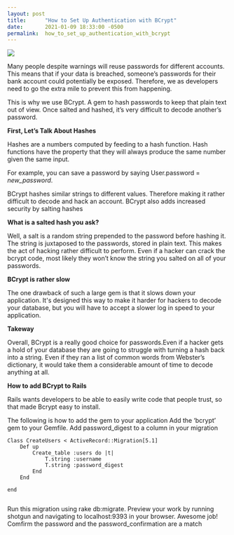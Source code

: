 ```yaml
---
layout: post
title:      "How to Set Up Authentication with BCrypt"
date:       2021-01-09 18:33:00 -0500
permalink:  how_to_set_up_authentication_with_bcrypt
---
```



![](http://fromzerotocode.com/2015/12/28/gem-bcrypt-on-windows)

Many people despite warnings will reuse passwords for different accounts. This means that if your data is breached, someone’s passwords for their bank account could potentially be exposed. Therefore, we as developers need to go the extra mile to prevent this from happening.

This is why we use BCrypt. A gem to hash passwords to keep that plain text out of view. Once salted and hashed, it’s very difficult to decode another’s password.

**First, Let’s Talk About Hashes**

Hashes are a numbers computed by feeding to a hash function. Hash functions have the property that they will always produce the same number given the same input.

For example, you can save a password by saying 
	User.password = *new_password*.

BCrypt hashes similar strings to different values. Therefore making it rather difficult to decode and hack an account. BCrypt also adds increased security by salting hashes

**What is a salted hash you ask?**

Well, a salt is a random string prepended to the password before hashing it. The string is juxtaposed to the passwords, stored in plain text. This makes the act of hacking rather difficult to perform. Even if a hacker can crack the bcrypt code, most likely they won’t know the string you salted on all of your passwords.

**BCrypt is rather slow**

The one drawback of such a large gem is that it slows down your application. It's designed this way to make it harder for hackers to decode your database, but you will have to accept a slower log in speed to your application.


**Takeway**

Overall, BCrypt is a really good choice for passwords.Even if a hacker gets a hold of your database they are going to struggle with turning a hash back into a string.
Even if they ran a list of common words from Webster’s dictionary, it would take them a considerable amount of time to decode anything at all.

**How to add BCrypt to Rails**

Rails wants developers to be able to easily write code that people trust, so that made Bcrypt easy to install.

The following is how to add the gem to your application
Add the ‘bcrypt’ gem to your Gemfile.
Add password_digest to a column in your migration
```
Class CreateUsers < ActiveRecord::Migration[5.1]
	Def up
		Create_table :users do |t|
			T.string :username
			T.string :password_digest
		End
	End
	
end


```
Run this migration using rake db:migrate. Preview your work by running shotgun and navigating to localhost:9393 in your browser. Awesome job!
Comfirm the password and the password_confirmation are a match



